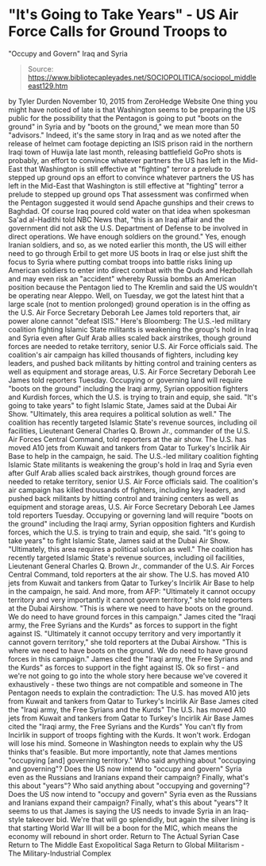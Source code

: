 # "It's Going to Take Years" - US Air Force Calls for Ground Troops to 
"Occupy and Govern" Iraq and Syria

> Source: https://www.bibliotecapleyades.net/SOCIOPOLITICA/sociopol_middleeast129.htm

by Tyler Durden November 10, 2015
from ZeroHedge Website
One thing you might have noticed of late is that Washington seems to be preparing the US public for the possibility that the Pentagon is going to put "boots on the ground" in Syria and by "boots on the ground," we mean more than 50 "advisors."
Indeed, it's the same story in Iraq and as we noted after the release of helmet cam footage depicting an ISIS prison raid in the northern Iraqi town of Huwija late last month, releasing battlefield GoPro shots is probably,
an effort to convince whatever partners the US has left in the Mid-East that Washington is still effective at "fighting" terror a prelude to stepped up ground ops
an effort to convince whatever partners the US has left in the Mid-East that Washington is still effective at "fighting" terror
a prelude to stepped up ground ops
That assessment was confirmed when the Pentagon suggested it would send Apache gunships and their crews to Baghdad.
Of course Iraq poured cold water on that idea when spokesman Sa'ad al-Hadithi told NBC News that,
"this is an Iraqi affair and the government did not ask the U.S. Department of Defense to be involved in direct operations. We have enough soldiers on the ground."
Yes, enough Iranian soldiers, and so, as we noted earlier this month, the US will either need to go through Erbil to get more US boots in Iraq or else just shift the focus to Syria where putting combat troops into battle risks lining up American soldiers to enter into direct combat with the Quds and Hezbollah and may even risk an "accident" whereby Russia bombs an American position because the Pentagon lied to The Kremlin and said the US wouldn't be operating near Aleppo.
Well, on Tuesday, we got the latest hint that a large scale (not to mention prolonged) ground operation is in the offing as the U.S. Air Force Secretary Deborah Lee James told reporters that,
air power alone cannot "defeat ISIS."
Here's Bloomberg:
The U.S.-led military coalition fighting Islamic State militants is weakening the group's hold in Iraq and Syria even after Gulf Arab allies scaled back airstrikes, though ground forces are needed to retake territory, senior U.S. Air Force officials said. The coalition's air campaign has killed thousands of fighters, including key leaders, and pushed back militants by hitting control and training centers as well as equipment and storage areas, U.S. Air Force Secretary Deborah Lee James told reporters Tuesday. Occupying or governing land will require "boots on the ground" including the Iraqi army, Syrian opposition fighters and Kurdish forces, which the U.S. is trying to train and equip, she said. "It's going to take years" to fight Islamic State, James said at the Dubai Air Show. "Ultimately, this area requires a political solution as well." The coalition has recently targeted Islamic State's revenue sources, including oil facilities, Lieutenant General Charles Q. Brown Jr., commander of the U.S. Air Forces Central Command, told reporters at the air show. The U.S. has moved A10 jets from Kuwait and tankers from Qatar to Turkey's Incirlik Air Base to help in the campaign, he said.
The U.S.-led military coalition fighting Islamic State militants is weakening the group's hold in Iraq and Syria even after Gulf Arab allies scaled back airstrikes, though ground forces are needed to retake territory, senior U.S. Air Force officials said.
The coalition's air campaign has killed thousands of fighters, including key leaders, and pushed back militants by hitting control and training centers as well as equipment and storage areas, U.S. Air Force Secretary Deborah Lee James told reporters Tuesday.
Occupying or governing land will require "boots on the ground" including the Iraqi army, Syrian opposition fighters and Kurdish forces, which the U.S. is trying to train and equip, she said.
"It's going to take years" to fight Islamic State, James said at the Dubai Air Show. "Ultimately, this area requires a political solution as well."
The coalition has recently targeted Islamic State's revenue sources, including oil facilities, Lieutenant General Charles Q. Brown Jr., commander of the U.S. Air Forces Central Command, told reporters at the air show.
The U.S. has moved A10 jets from Kuwait and tankers from Qatar to Turkey's Incirlik Air Base to help in the campaign, he said.
And more, from AFP:
"Ultimately it cannot occupy territory and very importantly it cannot govern territory," she told reporters at the Dubai Airshow. "This is where we need to have boots on the ground. We do need to have ground forces in this campaign." James cited the "Iraqi army, the Free Syrians and the Kurds" as forces to support in the fight against IS.
"Ultimately it cannot occupy territory and very importantly it cannot govern territory," she told reporters at the Dubai Airshow.
"This is where we need to have boots on the ground. We do need to have ground forces in this campaign."
James cited the "Iraqi army, the Free Syrians and the Kurds" as forces to support in the fight against IS.
Ok so first - and we're not going to go into the whole story here because we've covered it exhaustively - these two things are not compatible and someone in The Pentagon needs to explain the contradiction:
The U.S. has moved A10 jets from Kuwait and tankers from Qatar to Turkey's Incirlik Air Base James cited the "Iraqi army, the Free Syrians and the Kurds"
The U.S. has moved A10 jets from Kuwait and tankers from Qatar to Turkey's Incirlik Air Base
James cited the "Iraqi army, the Free Syrians and the Kurds"
You can't fly from Incirlik in support of troops fighting with the Kurds. It won't work. Erdogan will lose his mind.
Someone in Washington needs to explain why the US thinks that's feasible.
But more importantly, note that James mentions "occupying [and] governing territory."
Who said anything about "occupying and governing"? Does the US now intend to "occupy and govern" Syria even as the Russians and Iranians expand their campaign? Finally, what's this about "years"?
Who said anything about "occupying and governing"?
Does the US now intend to "occupy and govern" Syria even as the Russians and Iranians expand their campaign?
Finally, what's this about "years"?
It seems to us that James is saying the US needs to invade Syria in an Iraq-style takeover bid.
We're that will go splendidly, but again the silver lining is that starting World War III will be a boon for the MIC, which means the economy will rebound in short order.
Return to The Actual Syrian Case
Return to The Middle East Exopolitical Saga
Return to Global Militarism - The Military-Industrial Complex
